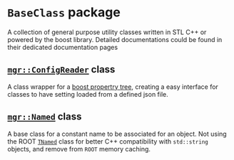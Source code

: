 # `BaseClass` package

A collection of general purpose utility classes written in STL C++ or powered by the boost library. Detailed documentations could be found in their dedicated documentation pages

## [`mgr::ConfigReader`](./doc/ConfigReader.md) class
A class wrapper for a [boost propertry tree](http://www.boost.org/doc/libs/1_61_0/doc/html/property_tree.html), creating a easy interface for classes to have setting loaded from a defined json file.

## [`mgr::Named`](./doc/Named.md) class
A base class for a constant name to be associated for an object. Not using the ROOT [`TNamed`](https://root.cern.ch/doc/master/classTNamed.html) class for better C++ compatibility with `std::string` objects, and remove from `ROOT` memory caching.
